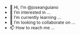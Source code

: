 - 👋 Hi, I’m @joseanguiano
- 👀 I’m interested in ...
- 🌱 I’m currently learning ...
- 💞️ I’m looking to collaborate on ...
- 📫 How to reach me ...

<!---
joseanguiano/joseanguiano is a ✨ special ✨ repository because its `README.md` (this file) appears on your GitHub profile.
You can click the Preview link to take a look at your changes.
--->
